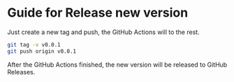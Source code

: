 # Guide for Release new version

 Just create a new tag and push, the GitHub Actions will to the rest.

 ```bash
 git tag -v v0.0.1
 git push origin v0.0.1
 ```

 After the GitHub Actions finished, the new version will be released to GitHub Releases.